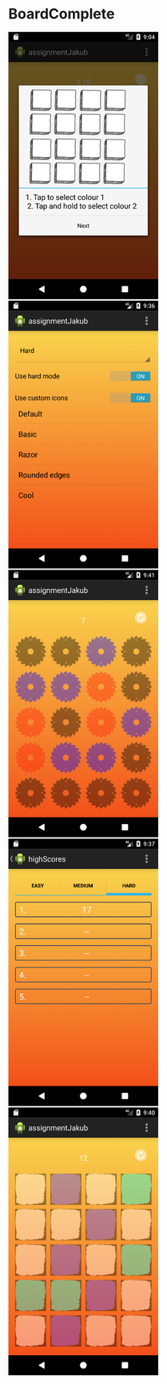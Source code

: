 # BoardComplete
<img src="https://github.com/kubar123/BoardComplete/blob/master/screenshot/Screenshot_1508101452.png" width="300"/>
<img src="https://github.com/kubar123/BoardComplete/blob/master/screenshot/Screenshot_1508103405.png" width="300"/>
<img src="https://github.com/kubar123/BoardComplete/blob/master/screenshot/Screenshot_1508103675.png" width="300"/>
<img src="https://github.com/kubar123/BoardComplete/blob/master/screenshot/Screenshot_1508103466.png" width="300"/>
<img src="https://github.com/kubar123/BoardComplete/blob/master/screenshot/Screenshot_1508103655.png" width="300"/>
